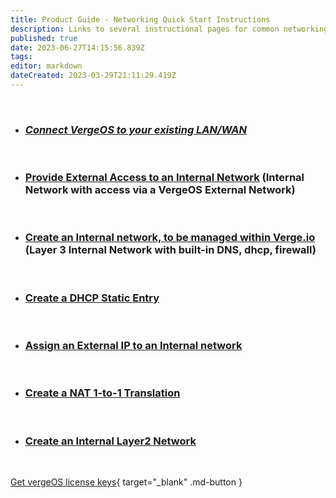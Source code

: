 ```yaml
---
title: Product Guide - Networking Quick Start Instructions
description: Links to several instructional pages for common networking tasks
published: true
date: 2023-06-27T14:15:56.839Z
tags: 
editor: markdown
dateCreated: 2023-03-29T21:11:29.419Z
---
```


<br>

- ### [_Connect VergeOS to your existing LAN/WAN_](../product-guide/connectLANWAN)

<br>

- ### [Provide External Access to an Internal Network](../product-guide/internalwithextaccess) (Internal Network with access via a VergeOS External Network)

<br>

- ### [Create an Internal network, to be managed within Verge.io](../product-guide/internal-layer3) (Layer 3 Internal Network with built-in DNS, dhcp, firewall)

<br>

- ### [Create a DHCP Static Entry](../product-guide/dhcpstaticlease)

<br>

- ### [Assign an External IP to an Internal network](../product-guide/assignexternalIP)

<br>

- ### [Create a NAT 1-to-1 Translation](../product-guide/NAT1to1)

<br>

- ### [Create an Internal Layer2 Network](../product-guide/internal-layer2)


<br>

[Get vergeOS license keys](https://www.verge.io/test-drive){ target="_blank" .md-button }